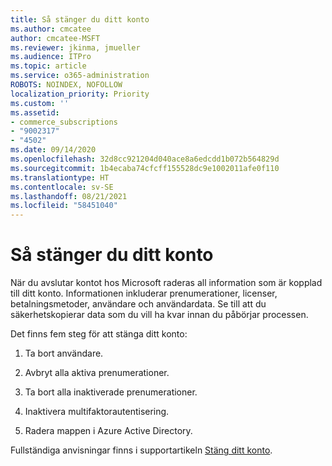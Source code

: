 ```yaml
---
title: Så stänger du ditt konto
ms.author: cmcatee
author: cmcatee-MSFT
ms.reviewer: jkinma, jmueller
ms.audience: ITPro
ms.topic: article
ms.service: o365-administration
ROBOTS: NOINDEX, NOFOLLOW
localization_priority: Priority
ms.custom: ''
ms.assetid:
- commerce_subscriptions
- "9002317"
- "4502"
ms.date: 09/14/2020
ms.openlocfilehash: 32d8cc921204d040ace8a6edcdd1b072b564829d
ms.sourcegitcommit: 1b4ecaba74cfcff155528dc9e1002011afe0f110
ms.translationtype: HT
ms.contentlocale: sv-SE
ms.lasthandoff: 08/21/2021
ms.locfileid: "58451040"
---
```

# <a name="how-to-close-your-account"></a>Så stänger du ditt konto

När du avslutar kontot hos Microsoft raderas all information som är kopplad till ditt konto. Informationen inkluderar prenumerationer, licenser, betalningsmetoder, användare och användardata. Se till att du säkerhetskopierar data som du vill ha kvar innan du påbörjar processen.

Det finns fem steg för att stänga ditt konto:

1. Ta bort användare.

2. Avbryt alla aktiva prenumerationer.

3. Ta bort alla inaktiverade prenumerationer.

4. Inaktivera multifaktorautentisering.

5. Radera mappen i Azure Active Directory.

Fullständiga anvisningar finns i supportartikeln [Stäng ditt konto](https://docs.microsoft.com/microsoft-365/commerce/close-your-account).
